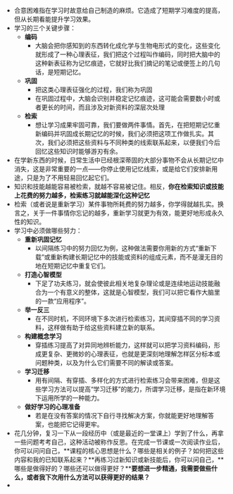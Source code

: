 * 合意困难指在学习时故意给自己制造的麻烦。它造成了短期学习难度的提高，但从长期看能提升学习效果。
* 学习的三个关键步骤：
  * **编码**
    * 大脑会把你感知到的东西转化成化学与生物电形式的变化，这些变化就形成了一种心理表征，我们把这个过程叫作编码，同时把大脑中的这种新表征称为记忆痕迹，它就好比我们摘记的笔记或便签上的几句话，是短期记忆。
  * **巩固**
    * 把这类心理表征强化的过程，我们称为巩固
    * 在巩固过程中，大脑会识别并稳定记忆痕迹，这可能会需要数小时或者更长的时间，而且涉及对新资料的深层次处理
  * **检索**
    * 想让学习成果牢固可靠，我们要做两件事情。首先，在把短期记忆重新编码并巩固成长期记忆的时候，我们必须把这项工作做扎实。其次，我们必须把这些资料与不同种类的线索联系起来，以便我们今后回忆这些知识时能够游刃有余。
* 在学新东西的时候，日常生活中已经根深蒂固的大部分事物不会从长期记忆中消失，这是非常重要的一点——你停止使用记忆线索，或是给它们安排新用途，只是为了不用轻易回忆起它们。
* 知识和技能越能容易被检索，就越不容易被记住。相反，**你在检索知识或技能上花费的努力越多，检索练习就越能深化这种记忆**
* 检索（或者说是重新学习）某件事物所耗费的努力越多，你学得就越扎实。换言之，关于一件事情你忘记的越多，重新学习就更为有效，能更好地形成永久性的知识。
* 学习中必须做哪些努力：
  * **重新巩固记忆**
    * 以间隔练习中的努力回忆为例，这种做法需要你用新的方式“重新下载”或重新构建长期记忆中的技能或资料的组成元素，而不是漫无目的地在短期记忆中重复它们。
  * **打造心智模型**
    * 下足了功夫练习，就会使彼此相关地复杂理论或是连续地运动技能融合为一个有意义的整体，这就是心智模型，我们可以把它看作大脑里的一款“应用程序”。
  * **举一反三**
    * 在不同时机，不同环境下多次进行检索练习，其间穿插不同的学习资料，这样做有助于给这些资料建立新的联系。
  * **构建概念学习**
    * 穿插练习提高了对异同地辨析能力，这样就可以把学习资料编码，形成更复杂、更微妙的心理表征，也就是更深刻地理解怎样区分标本或问题种类，以及为什么它们需要不同的解读或答案。
  * **学习迁移**
    * 用有间隔、有穿插、多样化的方式进行检索练习会带来困难，但是这些学习方法可以提高“学习迁移”的能力，所谓学习迁移，是指在新环境下运用所学的一种能力。
  * **做好学习的心理准备**
    * 若是在没有答案的情况下自行寻找解决方案，你就能更好地理解答案，也能把它记得更牢。
* 花几分钟，复习一下从一段经历中（或是最近的一堂课上）学到了什么，再拿一些问题考考自己，这种活动被称作反思。在完成一节课或一次阅读作业后，你可以问问自己，**课程的核心思想是什么？哪些是相关的例子？如何把这些内容和我的已知联系起来？**再练习过新知识或新技能后，你可以问自己，**哪些是做得好的？哪些还可以做得更好？****要想进一步精通，我需要做些什么，或者我下次用什么方法可以获得更好的结果？**
* 